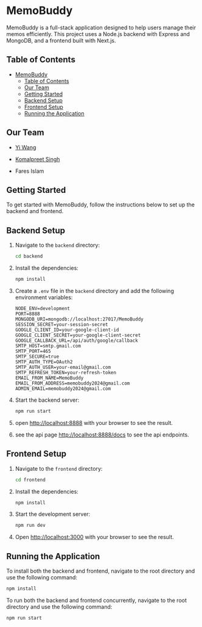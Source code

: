 # MemoBuddy

MemoBuddy is a full-stack application designed to help users manage their memos efficiently. This project uses a Node.js backend with Express and MongoDB, and a frontend built with Next.js.

## Table of Contents

- [MemoBuddy](#memobuddy)
  - [Table of Contents](#table-of-contents)
  - [Our Team](#our-team)
  - [Getting Started](#getting-started)
  - [Backend Setup](#backend-setup)
  - [Frontend Setup](#frontend-setup)
  - [Running the Application](#running-the-application)

## Our Team

- [Yi Wang](https://yiwang.run)
  
- [Komalpreet Singh](https://github.com/Komalpreet05)
  
- Fares Islam
  
## Getting Started

To get started with MemoBuddy, follow the instructions below to set up the backend and frontend.

## Backend Setup

1. Navigate to the `backend` directory:

    ```sh
    cd backend
    ```

2. Install the dependencies:

    ```sh
    npm install
    ```

3. Create a `.env` file in the `backend` directory and add the following environment variables:

    ```env
    NODE_ENV=development
    PORT=8888
    MONGODB_URI=mongodb://localhost:27017/MemoBuddy
    SESSION_SECRET=your-session-secret
    GOOGLE_CLIENT_ID=your-google-client-id
    GOOGLE_CLIENT_SECRET=your-google-client-secret
    GOOGLE_CALLBACK_URL=/api/auth/google/callback
    SMTP_HOST=smtp.gmail.com
    SMTP_PORT=465
    SMTP_SECURE=true
    SMTP_AUTH_TYPE=OAuth2
    SMTP_AUTH_USER=your-email@gmail.com
    SMTP_REFRESH_TOKEN=your-refresh-token
    EMAIL_FROM_NAME=MemoBuddy
    EMAIL_FROM_ADDRESS=memobuddy2024@gmail.com
    ADMIN_EMAIL=memobuddy2024@gmail.com
    ```

4. Start the backend server:

    ```sh
    npm run start
    ```

5. open [http://localhost:8888](http://localhost:8888) with your browser to see the result.
6. see the api page [http://localhost:8888/docs](http://localhost:8888/docs) to see the api endpoints.
   
## Frontend Setup

1. Navigate to the `frontend` directory:

    ```sh
    cd frontend
    ```

2. Install the dependencies:

    ```sh
    npm install
    ```

3. Start the development server:

    ```sh
    npm run dev
    ```

4. Open [http://localhost:3000](http://localhost:3000) with your browser to see the result.

## Running the Application

To install both the backend and frontend, navigate to the root directory and use the following command:

```sh
npm install
```

To run both the backend and frontend concurrently, navigate to the root directory and use the following command:

```sh
npm run start
```
